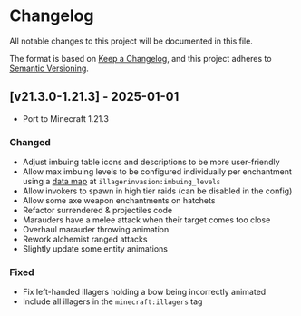 # Changelog
All notable changes to this project will be documented in this file.

The format is based on [Keep a Changelog](https://keepachangelog.com/en/1.0.0/),
and this project adheres to [Semantic Versioning](https://semver.org/spec/v2.0.0.html).

## [v21.3.0-1.21.3] - 2025-01-01
- Port to Minecraft 1.21.3
### Changed
- Adjust imbuing table icons and descriptions to be more user-friendly
- Allow max imbuing levels to be configured individually per enchantment using a [data map](https://docs.neoforged.net/docs/resources/server/datamaps/) at `illagerinvasion:imbuing_levels`
- Allow invokers to spawn in high tier raids (can be disabled in the config)
- Allow some axe weapon enchantments on hatchets
- Refactor surrendered & projectiles code
- Marauders have a melee attack when their target comes too close
- Overhaul marauder throwing animation
- Rework alchemist ranged attacks
- Slightly update some entity animations
### Fixed
- Fix left-handed illagers holding a bow being incorrectly animated
- Include all illagers in the `minecraft:illagers` tag
